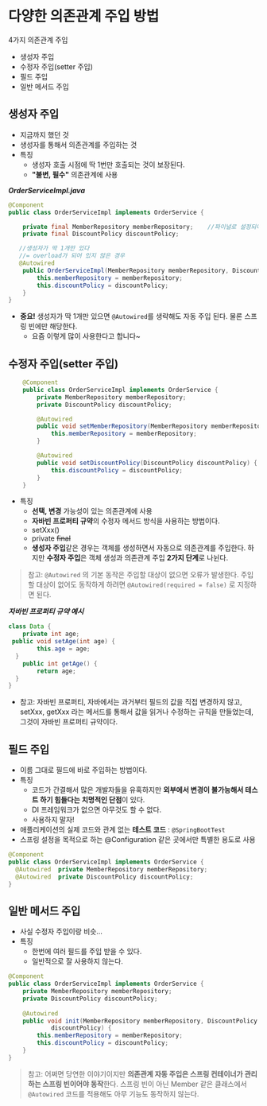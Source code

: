 # 다양한 의존관계 주입 방법
4가지 의존관계 주입
* 생성자 주입
* 수정자 주입(setter 주입)
* 필드 주입
* 일반 메서드 주입

## 생성자 주입
* 지금까지 했던 것
* 생성자를 통해서 의존관계를 주입하는 것
* 특징
	* 생성자 호출 시점에 딱 1번만 호출되는 것이 보장된다.
	* **"불변, 필수"** 의존관계에 사용

***OrderServiceImpl.java***
```java
@Component
public class OrderServiceImpl implements OrderService {

    private final MemberRepository memberRepository;    //파이널로 설정되어 있으면 생성자에서 무조건 할당이 이루어져야함
    private final DiscountPolicy discountPolicy;

   //생성자가 딱 1개만 있다 
   //= overload가 되어 있지 않은 경우
   @Autowired 
    public OrderServiceImpl(MemberRepository memberRepository, DiscountPolicy discountPolicy) {
        this.memberRepository = memberRepository;
        this.discountPolicy = discountPolicy;
    }
}
```
* **중요!** 생성자가 딱 1개만 있으면 `@Autowired`를 생략해도 자동 주입 된다. 물론 스프링 빈에만 해당한다.
	* 요즘 이렇게 많이 사용한다고 합니다~

## 수정자 주입(setter 주입)

```java
    @Component
    public class OrderServiceImpl implements OrderService {
        private MemberRepository memberRepository;
        private DiscountPolicy discountPolicy;

        @Autowired
        public void setMemberRepository(MemberRepository memberRepository) {
            this.memberRepository = memberRepository;
        }

        @Autowired
        public void setDiscountPolicy(DiscountPolicy discountPolicy) {
            this.discountPolicy = discountPolicy;
        }
    }
```
* 특징
	* **선택, 변경** 가능성이 있는 의존관계에 사용
	* **자바빈 프로퍼티 규약**의 수정자 메서드 방식을 사용하는 방법이다.
	* setXxx()
	* private ~~final~~
	* **생성자 주입**같은 경우는 객체를 생성하면서 자동으로 의존관계를 주입한다. 하지만 **수정자 주입**은 객체 생성과 의존관계 주입 **2가지 단계**로 나뉜다.

> 참고: `@Autowired` 의 기본 동작은 주입할 대상이 없으면 오류가 발생한다. 주입할 대상이 없어도 동작하게 하려면 `@Autowired(required = false)` 로 지정하면 된다.

***자바빈 프로퍼티 규약 예시***
```java
class Data {  
    private int age;  
 public void setAge(int age) {  
        this.age = age;  
  }  
    public int getAge() {  
        return age;  
  }  
}
```
* 참고: 자바빈 프로퍼티, 자바에서는 과거부터 필드의 값을 직접 변경하지 않고, setXxx, getXxx 라는 메서드를 통해서 값을 읽거나 수정하는 규칙을 만들었는데, 그것이 자바빈 프로퍼티 규약이다.


## 필드 주입
* 이름 그대로 필드에 바로 주입하는 방법이다.
* 특징
	* 코드가 간결해서 많은 개발자들을 유혹하지만 **외부에서 변경이 불가능해서 테스트 하기 힘들다는 치명적인 단점**이 있다.
	* DI 프레임워크가 없으면 아무것도 할 수 없다.
	* 사용하지 말자!
* 애플리케이션의 실제 코드와 관계 없는 **테스트 코드**  : `@SpringBootTest`
* 스프링 설정을 목적으로 하는 @Configuration 같은 곳에서만 특별한 용도로 사용
```java
@Component  
public class OrderServiceImpl implements OrderService {  
  @Autowired  private MemberRepository memberRepository;  
  @Autowired  private DiscountPolicy discountPolicy;  
}
```

## 일반 메서드 주입
* 사실 수정자 주입이랑 비슷...
* 특징
	* 한번에 여러 필드를 주입 받을 수 있다.
	* 일반적으로 잘 사용하지 않는다.

```java
@Component
public class OrderServiceImpl implements OrderService {
    private MemberRepository memberRepository;
    private DiscountPolicy discountPolicy;
    
    @Autowired
    public void init(MemberRepository memberRepository, DiscountPolicy
            discountPolicy) {
        this.memberRepository = memberRepository;
        this.discountPolicy = discountPolicy;
    }
}
```

> 참고: 어쩌면 당연한 이야기이지만 **의존관계 자동 주입은 스프링 컨테이너가 관리하는 스프링 빈이어야 동작**한다. 스프링 빈이 아닌 Member 같은 클래스에서 `@Autowired` 코드를 적용해도 아무 기능도 동작하지 않는다.
